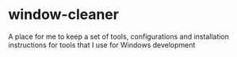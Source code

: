 # window-cleaner
A place for me to keep a set of tools, configurations and installation instructions for tools that I use for Windows development
